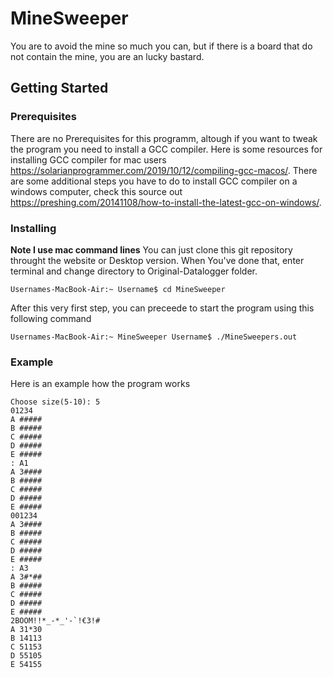# MineSweeper
 

You are to avoid the mine so much you can, but if there is a board that do not contain the mine, you are an lucky bastard. 


## Getting Started

### Prerequisites

There are no Prerequisites for this programm, altough if you want to tweak the program you need to install a GCC compiler.
Here is some resources for installing GCC compiler for mac users https://solarianprogrammer.com/2019/10/12/compiling-gcc-macos/.
There are some additional steps you have to do to install GCC compiler on a windows computer, check this source out https://preshing.com/20141108/how-to-install-the-latest-gcc-on-windows/. 




### Installing
**Note I use mac command lines** 
You can just clone this git repository throught the website or Desktop version. 
When You've done that, enter terminal and change directory to Original-Datalogger folder.

```
Usernames-MacBook-Air:~ Username$ cd MineSweeper
```
After this very first step, you can preceede to start the program using this following command
```
Usernames-MacBook-Air:~ MineSweeper Username$ ./MineSweepers.out
```

### Example

Here is an example how the program works

```
Choose size(5-10): 5
01234
A #####
B #####
C #####
D #####
E #####
: A1
A 3####
B #####
C #####
D #####
E #####
001234
A 3####
B #####
C #####
D #####
E #####
: A3
A 3#*##
B #####
C #####
D #####
E #####
2BOOM!!*_-*_'-`!€3!#
A 31*30
B 14113
C 51153
D 55105
E 54155
```

